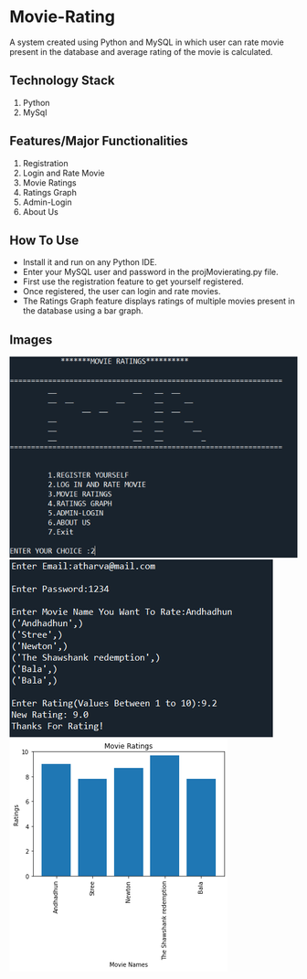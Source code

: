 # Movie-Rating
A system created using Python and MySQL in which user can rate movie present in the database and average rating of the movie is calculated. 

## Technology Stack
1. Python
2. MySql

## Features/Major Functionalities
1. Registration
2. Login and Rate Movie
3. Movie Ratings
4. Ratings Graph
5. Admin-Login
6. About Us

## How To Use
- Install it and run on any Python IDE.
- Enter your MySQL user and password in the projMovierating.py file.
- First use the registration feature to get yourself registered.
- Once registered, the user can login and rate movies.
- The Ratings Graph feature displays ratings of multiple movies present in the database using a bar graph. 

## Images
![](images/main.jpeg)
![](images/movieRating.jpeg)
![](images/barGraph.jpeg)
